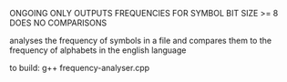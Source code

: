 ONGOING ONLY OUTPUTS FREQUENCIES FOR SYMBOL BIT SIZE >= 8 DOES NO COMPARISONS

analyses the frequency of symbols in a file and compares them to the frequency of alphabets in the english language

to build: g++ frequency-analyser.cpp
